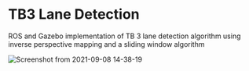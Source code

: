 # TB3 Lane Detection
ROS and Gazebo implementation of TB 3 lane detection algorithm using inverse perspective mapping and a sliding window algorithm

![Screenshot from 2021-09-08 14-38-19](https://user-images.githubusercontent.com/63908215/132510967-083b6a4c-c4e7-4e9f-b228-6f6e60fd387b.png)

